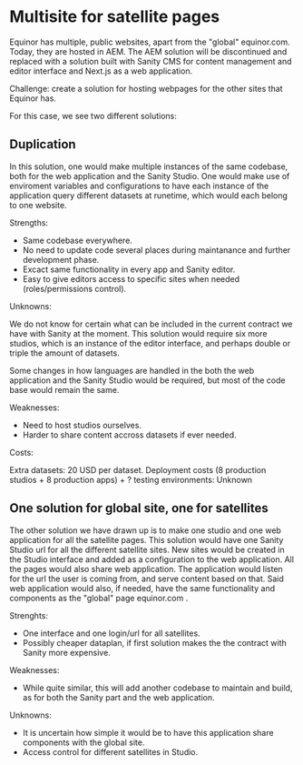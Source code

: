 
Multisite for satellite pages
=============================

Equinor has multiple, public websites, apart from the "global" equinor.com. Today, they are hosted in AEM. The AEM solution will be discontinued and replaced with a solution built with Sanity CMS for content management and editor interface and Next.js as a web application. 

Challenge: create a solution for hosting webpages for the other sites that Equinor has. 

For this case, we see two different solutions: 


Duplication
-------------

In this solution, one would make multiple instances of the same codebase, both for the web application and the Sanity Studio. 
One would make use of enviroment variables and configurations to have each instance of the application query different datasets at runetime, which would each belong to one website.


Strengths: 

+ Same codebase everywhere. 
+ No need to update code several places during maintanance and further development phase.
+ Excact same functionality in every app and Sanity editor. 
+ Easy to give editors access to specific sites when needed (roles/permissions control). 

Unknowns: 

We do not know for certain what can be included in the current contract we have with Sanity at the moment. This solution would require six more studios, which is an instance of the editor interface, and perhaps double or triple the amount of datasets. 

Some changes in how languages are handled in the both the web application and the Sanity Studio would be required, but most of the code base would remain the same. 

Weaknesses:

+ Need to host studios ourselves. 
+ Harder to share content accross datasets if ever needed.

Costs:

Extra datasets: 20 USD per dataset.
Deployment costs (8 production studios + 8 production apps) + ? testing environments: Unknown



One solution for global site, one for satellites
-------------------------------------------------

The other solution we have drawn up is to make one studio and one web application for all the satellite pages. 
This solution would have one Sanity Studio url for all the different satellite sites. New sites would be created in the Studio interface and added as a configuration to the web application. All the pages would also share web application. The application would listen for the url the user is coming from, and serve content based on that. Said web application would also, if needed, have the same functionality and components as the "global" page equinor.com .

Strenghts: 

+ One interface and one login/url for all satellites. 
+ Possibly cheaper dataplan, if first solution makes the the contract with Sanity more expensive. 

Weaknesses: 

+ While quite similar, this will add another codebase to maintain and build, as for both the Sanity part and the web application.

Unknowns:

+ It is uncertain how simple it would be to have this application share components with the global site. 
+ Access control for different satellites in Studio. 
